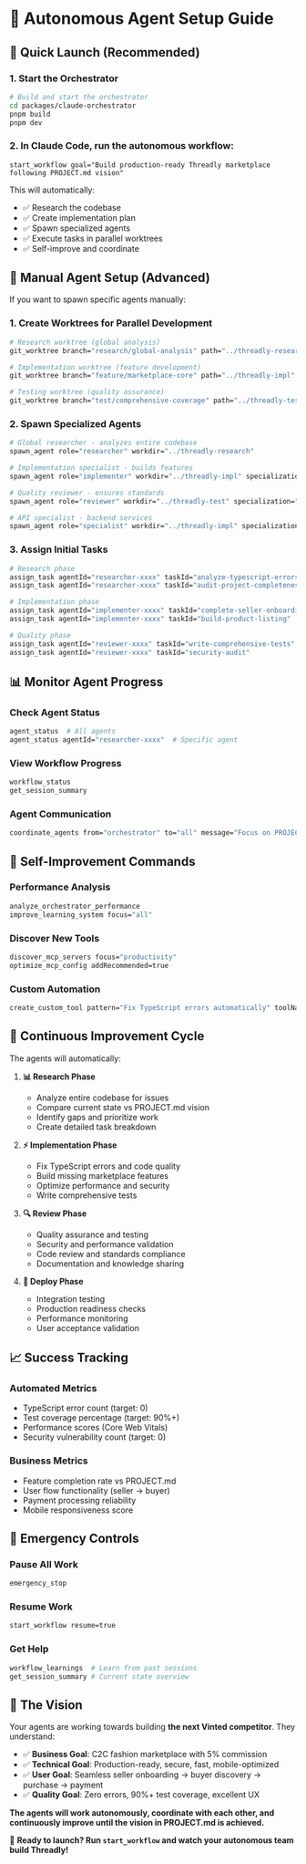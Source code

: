 # 🤖 Autonomous Agent Setup Guide

## 🚀 Quick Launch (Recommended)

### 1. Start the Orchestrator
```bash
# Build and start the orchestrator
cd packages/claude-orchestrator
pnpm build
pnpm dev
```

### 2. In Claude Code, run the autonomous workflow:
```
start_workflow goal="Build production-ready Threadly marketplace following PROJECT.md vision"
```

This will automatically:
- ✅ Research the codebase 
- ✅ Create implementation plan
- ✅ Spawn specialized agents
- ✅ Execute tasks in parallel worktrees
- ✅ Self-improve and coordinate

## 🎯 Manual Agent Setup (Advanced)

If you want to spawn specific agents manually:

### 1. Create Worktrees for Parallel Development
```bash
# Research worktree (global analysis)
git_worktree branch="research/global-analysis" path="../threadly-research"

# Implementation worktree (feature development) 
git_worktree branch="feature/marketplace-core" path="../threadly-impl"

# Testing worktree (quality assurance)
git_worktree branch="test/comprehensive-coverage" path="../threadly-test"
```

### 2. Spawn Specialized Agents
```bash
# Global researcher - analyzes entire codebase
spawn_agent role="researcher" workdir="../threadly-research" 

# Implementation specialist - builds features
spawn_agent role="implementer" workdir="../threadly-impl" specialization="react"

# Quality reviewer - ensures standards
spawn_agent role="reviewer" workdir="../threadly-test" specialization="testing"

# API specialist - backend services
spawn_agent role="specialist" workdir="../threadly-impl" specialization="api"
```

### 3. Assign Initial Tasks
```bash
# Research phase
assign_task agentId="researcher-xxxx" taskId="analyze-typescript-errors"
assign_task agentId="researcher-xxxx" taskId="audit-project-completeness"

# Implementation phase  
assign_task agentId="implementer-xxxx" taskId="complete-seller-onboarding"
assign_task agentId="implementer-xxxx" taskId="build-product-listing"

# Quality phase
assign_task agentId="reviewer-xxxx" taskId="write-comprehensive-tests"
assign_task agentId="reviewer-xxxx" taskId="security-audit"
```

## 📊 Monitor Agent Progress

### Check Agent Status
```bash
agent_status  # All agents
agent_status agentId="researcher-xxxx"  # Specific agent
```

### View Workflow Progress
```bash
workflow_status
get_session_summary
```

### Agent Communication
```bash
coordinate_agents from="orchestrator" to="all" message="Focus on PROJECT.md goals" type="coordination"
```

## 🎯 Self-Improvement Commands

### Performance Analysis
```bash
analyze_orchestrator_performance
improve_learning_system focus="all"
```

### Discover New Tools
```bash
discover_mcp_servers focus="productivity"
optimize_mcp_config addRecommended=true
```

### Custom Automation
```bash
create_custom_tool pattern="Fix TypeScript errors automatically" toolName="auto_fix_types"
```

## 🔄 Continuous Improvement Cycle

The agents will automatically:

1. **📊 Research Phase**
   - Analyze entire codebase for issues
   - Compare current state vs PROJECT.md vision
   - Identify gaps and prioritize work
   - Create detailed task breakdown

2. **⚡ Implementation Phase** 
   - Fix TypeScript errors and code quality
   - Build missing marketplace features
   - Optimize performance and security
   - Write comprehensive tests

3. **🔍 Review Phase**
   - Quality assurance and testing
   - Security and performance validation
   - Code review and standards compliance
   - Documentation and knowledge sharing

4. **🚀 Deploy Phase**
   - Integration testing
   - Production readiness checks
   - Performance monitoring
   - User acceptance validation

## 📈 Success Tracking

### Automated Metrics
- TypeScript error count (target: 0)
- Test coverage percentage (target: 90%+)
- Performance scores (Core Web Vitals)
- Security vulnerability count (target: 0)

### Business Metrics
- Feature completion rate vs PROJECT.md
- User flow functionality (seller → buyer)
- Payment processing reliability
- Mobile responsiveness score

## 🛑 Emergency Controls

### Pause All Work
```bash
emergency_stop
```

### Resume Work
```bash
start_workflow resume=true
```

### Get Help
```bash
workflow_learnings  # Learn from past sessions
get_session_summary # Current state overview
```

## 🎯 The Vision

Your agents are working towards building **the next Vinted competitor**. They understand:

- ✅ **Business Goal**: C2C fashion marketplace with 5% commission
- ✅ **Technical Goal**: Production-ready, secure, fast, mobile-optimized
- ✅ **User Goal**: Seamless seller onboarding → buyer discovery → purchase → payment
- ✅ **Quality Goal**: Zero errors, 90%+ test coverage, excellent UX

**The agents will work autonomously, coordinate with each other, and continuously improve until the vision in PROJECT.md is achieved.**

🚀 **Ready to launch? Run `start_workflow` and watch your autonomous team build Threadly!**
